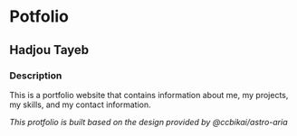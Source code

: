 # Potfolio
## Hadjou Tayeb

### Description

This is a portfolio website that contains information about me, my projects, my skills, and my contact information. 



*This protfolio is built based on the design provided by @ccbikai/astro-aria*
